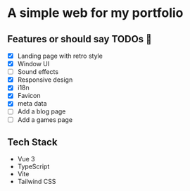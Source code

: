 # A simple web for my portfolio

## Features or should say TODOs 🥹

- [x] Landing page with retro style
- [x] Window UI
- [ ] Sound effects
- [x] Responsive design
- [x] i18n
- [x] Favicon
- [x] meta data
- [ ] Add a blog page
- [ ] Add a games page

## Tech Stack

- Vue 3
- TypeScript
- Vite
- Tailwind CSS